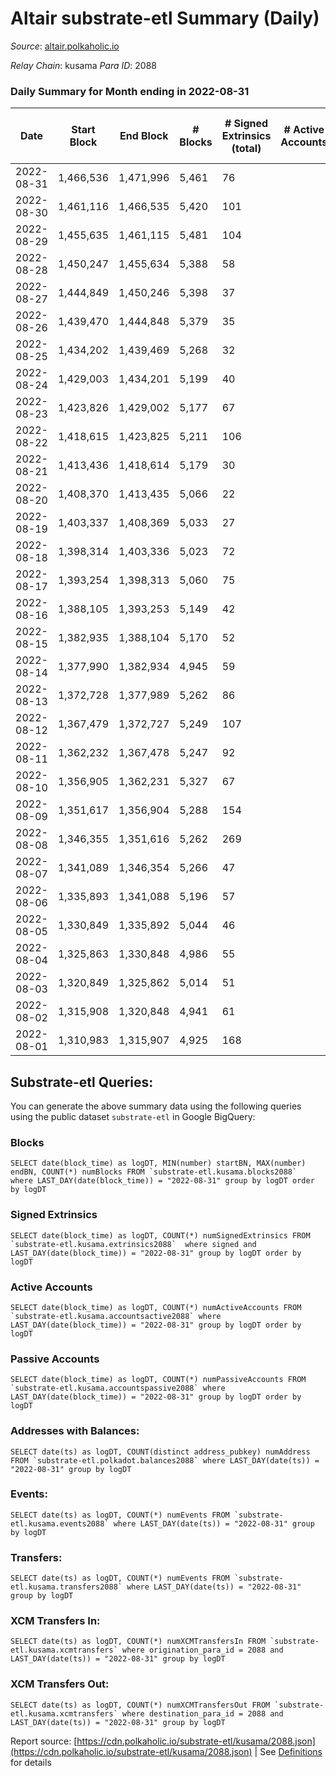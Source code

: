 # Altair substrate-etl Summary (Daily)

_Source_: [altair.polkaholic.io](https://altair.polkaholic.io)

*Relay Chain*: kusama
*Para ID*: 2088



### Daily Summary for Month ending in 2022-08-31


| Date | Start Block | End Block | # Blocks | # Signed Extrinsics (total) | # Active Accounts | # Passive | # New | # Addresses with Balances | # Events | # Transfers | # XCM Transfers In | # XCM Transfers Out | Issues | 
| ---- | ----------- | --------- | -------- | --------------------------- | ----------------- | --------- | ----- | ------------------------- | -------- | ----------- | ------------------ | ------------------- | ------ |
| 2022-08-31 | 1,466,536 | 1,471,996 | 5,461 | 76 |  |  |  | 29,085 | 11,313 | 41 ($9,672.55) | 6 ($2,109.72) | 5 ($1,298.62) |  |
| 2022-08-30 | 1,461,116 | 1,466,535 | 5,420 | 101 |  |  |  | 29,083 | 11,333 | 54 ($5,612.90) |   | 7 ($2,474.52) |  |
| 2022-08-29 | 1,455,635 | 1,461,115 | 5,481 | 104 |  |  |  | 29,076 | 11,412 | 76 ($9,705.90) | 1 ($567.96) | 6 ($1,050.98) |  |
| 2022-08-28 | 1,450,247 | 1,455,634 | 5,388 | 58 |  |  |  | 29,075 | 39,595 | 7,724 ($3,945.04) |   | 3 ($259.80) |  |
| 2022-08-27 | 1,444,849 | 1,450,246 | 5,398 | 37 |  |  |  | 22,499 | 10,999 | 19 ($1,999.87) | 4 ($818.36) | 2 ($66.54) |  |
| 2022-08-26 | 1,439,470 | 1,444,848 | 5,379 | 35 |  |  |  | 22,496 | 10,942 | 17 ($2,569.62) | 3 ($442.45) | 5 ($760.76) |  |
| 2022-08-25 | 1,434,202 | 1,439,469 | 5,268 | 32 |  |  |  | 22,490 | 10,690 | 13 ($1,693.79) | 2 ($46.82) | 4 ($788.86) |  |
| 2022-08-24 | 1,429,003 | 1,434,201 | 5,199 | 40 |  |  |  | 22,488 | 10,578 | 12 ($88.56) |   | 1 ($0.25) |  |
| 2022-08-23 | 1,423,826 | 1,429,002 | 5,177 | 67 |  |  |  | 22,487 | 10,743 | 36 ($14,704.77) | 14 ($6,863.81) | 4 ($482.60) |  |
| 2022-08-22 | 1,418,615 | 1,423,825 | 5,211 | 106 |  |  |  | 22,486 | 10,957 | 82 ($282,024.49) | 8 ($29,443.65) | 14 ($19,467.16) |  |
| 2022-08-21 | 1,413,436 | 1,418,614 | 5,179 | 30 |  |  |  | 22,482 | 10,516 | 9 ($2,468.67) | 4 ($907.58) |   |  |
| 2022-08-20 | 1,408,370 | 1,413,435 | 5,066 | 22 |  |  |  | 22,479 | 10,241 | 7 ($259.98) | 2 ($73.90) | 1 ($0.38) |  |
| 2022-08-19 | 1,403,337 | 1,408,369 | 5,033 | 27 |  |  |  | 22,477 | 10,235 | 18 ($5,668.57) | 7 ($2,922.93) | 3 ($0.67) |  |
| 2022-08-18 | 1,398,314 | 1,403,336 | 5,023 | 72 |  |  |  | 22,475 | 10,489 | 39 ($27,154.28) | 20 ($13,872.86) | 4 ($837.80) |  |
| 2022-08-17 | 1,393,254 | 1,398,313 | 5,060 | 75 |  |  |  | 22,469 | 10,544 | 43 ($30,208.56) | 14 ($9,984.16) | 4 ($55.14) |  |
| 2022-08-16 | 1,388,105 | 1,393,253 | 5,149 | 42 |  |  |  | 22,464 | 10,505 | 14 ($3,991.65) | 1 ($468.61) | 3 ($73.91) |  |
| 2022-08-15 | 1,382,935 | 1,388,104 | 5,170 | 52 |  |  |  | 22,461 | 10,606 | 28 ($9,440.65) | 2 ($1,490.52) | 4 ($136.81) |  |
| 2022-08-14 | 1,377,990 | 1,382,934 | 4,945 | 59 |  |  |  | 22,459 | 10,237 | 28 ($22,147.33) | 3 ($6,986.42) | 7 ($3,493.64) |  |
| 2022-08-13 | 1,372,728 | 1,377,989 | 5,262 | 86 |  |  |  | 22,450 | 10,976 | 45 ($13,930.45) | 10 ($4,804.18) | 4 ($1,443.75) |  |
| 2022-08-12 | 1,367,479 | 1,372,727 | 5,249 | 107 |  |  |  | 22,444 | 10,979 | 37 ($1,220.62) |   | 10 ($686.72) |  |
| 2022-08-11 | 1,362,232 | 1,367,478 | 5,247 | 92 |  |  |  | 22,443 | 10,963 | 41 ($9,092.53) | 4 ($1,039.19) | 7 ($4,896.95) |  |
| 2022-08-10 | 1,356,905 | 1,362,231 | 5,327 | 67 |  |  |  | 22,438 | 10,958 | 21 ($10,816.13) |   | 11 ($299.62) |  |
| 2022-08-09 | 1,351,617 | 1,356,904 | 5,288 | 154 |  |  |  | 22,435 | 11,302 | 67 ($7,667.80) | 1 ($0.05) | 25 ($3,443.44) |  |
| 2022-08-08 | 1,346,355 | 1,351,616 | 5,262 | 269 |  |  |  | 22,427 | 11,787 | 88 ($17,259.65) | 2 ($395.66) | 27 ($7,423.44) |  |
| 2022-08-07 | 1,341,089 | 1,346,354 | 5,266 | 47 |  |  |  | 22,415 | 10,752 | 17 ($2,337.99) |   | 11 ($2,240.38) |  |
| 2022-08-06 | 1,335,893 | 1,341,088 | 5,196 | 57 |  |  |  | 22,413 | 10,662 | 34 ($3,033.43) |   | 12 ($1,452.73) |  |
| 2022-08-05 | 1,330,849 | 1,335,892 | 5,044 | 46 |  |  |  | 22,409 | 10,311 | 24 ($1,492.86) |   | 9 ($707.23) |  |
| 2022-08-04 | 1,325,863 | 1,330,848 | 4,986 | 55 |  |  |  | 22,406 | 10,261 | 27 ($9,254.07) | 2 ($10.44) | 14 ($737.62) |  |
| 2022-08-03 | 1,320,849 | 1,325,862 | 5,014 | 51 |  |  |  | 22,403 | 10,285 | 17 ($1,060.80) | 3 ($417.18) | 4 ($111.98) |  |
| 2022-08-02 | 1,315,908 | 1,320,848 | 4,941 | 61 |  |  |  | 22,401 | 10,183 | 37 ($20,884.00) |   | 13 ($5,825.41) |  |
| 2022-08-01 | 1,310,983 | 1,315,907 | 4,925 | 168 |  |  |  | 22,396 | 10,573 | 87 ($8,110.26) |   | 3 ($48.40) |  |

## Substrate-etl Queries:
You can generate the above summary data using the following queries using the public dataset `substrate-etl` in Google BigQuery:


### Blocks
```
SELECT date(block_time) as logDT, MIN(number) startBN, MAX(number) endBN, COUNT(*) numBlocks FROM `substrate-etl.kusama.blocks2088`  where LAST_DAY(date(block_time)) = "2022-08-31" group by logDT order by logDT
```


### Signed Extrinsics
```
SELECT date(block_time) as logDT, COUNT(*) numSignedExtrinsics FROM `substrate-etl.kusama.extrinsics2088`  where signed and LAST_DAY(date(block_time)) = "2022-08-31" group by logDT order by logDT
```


### Active Accounts
```
SELECT date(block_time) as logDT, COUNT(*) numActiveAccounts FROM `substrate-etl.kusama.accountsactive2088` where LAST_DAY(date(block_time)) = "2022-08-31" group by logDT order by logDT
```


### Passive Accounts
```
SELECT date(block_time) as logDT, COUNT(*) numPassiveAccounts FROM `substrate-etl.kusama.accountspassive2088` where LAST_DAY(date(block_time)) = "2022-08-31" group by logDT order by logDT
```


### Addresses with Balances:
```
SELECT date(ts) as logDT, COUNT(distinct address_pubkey) numAddress FROM `substrate-etl.polkadot.balances2088` where LAST_DAY(date(ts)) = "2022-08-31" group by logDT
```


### Events:
```
SELECT date(ts) as logDT, COUNT(*) numEvents FROM `substrate-etl.kusama.events2088` where LAST_DAY(date(ts)) = "2022-08-31" group by logDT
```


### Transfers:
```
SELECT date(ts) as logDT, COUNT(*) numEvents FROM `substrate-etl.kusama.transfers2088` where LAST_DAY(date(ts)) = "2022-08-31" group by logDT
```


### XCM Transfers In:
```
SELECT date(ts) as logDT, COUNT(*) numXCMTransfersIn FROM `substrate-etl.kusama.xcmtransfers` where origination_para_id = 2088 and LAST_DAY(date(ts)) = "2022-08-31" group by logDT
```


### XCM Transfers Out:
```
SELECT date(ts) as logDT, COUNT(*) numXCMTransfersOut FROM `substrate-etl.kusama.xcmtransfers` where destination_para_id = 2088 and LAST_DAY(date(ts)) = "2022-08-31" group by logDT
```



Report source: [https://cdn.polkaholic.io/substrate-etl/kusama/2088.json](https://cdn.polkaholic.io/substrate-etl/kusama/2088.json) | See [Definitions](/DEFINITIONS.md) for details
